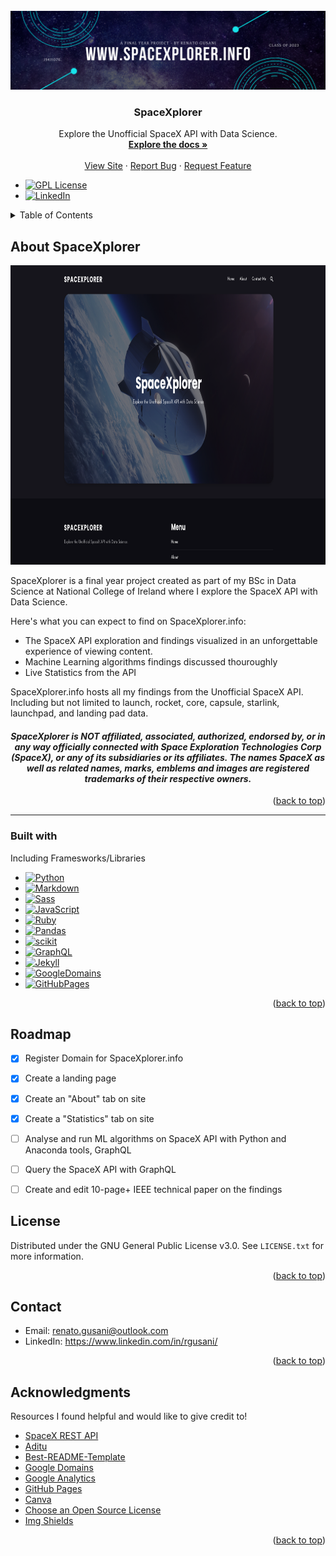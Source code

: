 <!-- PROJECT LOGO -->
<br />
<div align="center">
  <a href="https://github.com/renatogusani/spacexplorer">
    <img src="images/spacexplorer-banner.png" alt="Banner">
  </a>

  <h3 align="center">SpaceXplorer</h3>

   <p align="center">
     Explore the Unofficial SpaceX API with Data Science.
     <br />
     <a href="https://github.com/renatogusani/spacexplorer"><strong>Explore the docs »</strong></a>
     <br />
     <br />
     <a href="http://spacexplorer.info">View Site</a>
     ·
     <a href="https://github.com/renatogusani/spacexplorer">Report Bug</a>
     ·
     <a href="https://github.com/renatogusani/spacexplorer">Request Feature</a>

   </p>
 </div>

<p align="center">

* [![GPL License][license-shield]][license-url]
* [![LinkedIn][linkedin-shield]][linkedin-url]

</p>
  

<!-- TABLE OF CONTENTS -->
<details>
  <summary>Table of Contents</summary>
  <ol>
    <li>
      <a href="#about-the-project">About The Project</a>
    </li>
    <li><a href="#built-with">Built With</a></li>
    <li><a href="#roadmap">Roadmap</a></li>
    <li><a href="#contributing">Contributing</a></li>
    <li><a href="#license">License</a></li>
    <li><a href="#contact">Contact</a></li>
    <li><a href="#acknowledgments">Acknowledgments</a></li>
  </ol>
</details>


<!-- ABOUT THE PROJECT -->
## About SpaceXplorer

<img src="images/home-screen.png" alt="Logo" width="852" height="479">

SpaceXplorer is a final year project created as part of my BSc in Data Science at National College of Ireland where I explore the SpaceX API with Data Science.

Here's what you can expect to find on SpaceXplorer.info:
* The SpaceX API exploration and findings visualized in an unforgettable experience of viewing content. 
* Machine Learning algorithms findings discussed thouroughly
* Live Statistics from the API

SpaceXplorer.info hosts all my findings from the Unofficial SpaceX API. Including but not limited to launch, rocket, core, capsule, starlink, launchpad, and landing pad data.


<h4 align="center">
  <i>
  SpaceXplorer is NOT affiliated, associated, authorized, endorsed by, or in any way officially connected with Space Exploration Technologies Corp
  (SpaceX), or any of its subsidiaries or its affiliates. The names SpaceX as well as related names, marks, emblems and images are registered
  trademarks of their respective owners.
  </i>
</h4>
<p align="right">(<a href="#top">back to top</a>)</p>

---

### Built with

Including Framesworks/Libraries

* [![Python][Python.org]][Python-url]
* [![Markdown][Markdown.org]][Markdown-url]
* [![Sass][Sass.com]][Sass-url]
* [![JavaScript][JavaScript.com]][JavaScript-url]
* [![Ruby][Ruby.org]][Ruby-url]
* [![Pandas][Pandas.org]][Pandas-url]
* [![scikit][scikit.org]][scikit-url]
* [![GraphQL][GraphQL.org]][GraphQL-url]
* [![Jekyll][Jekyll.com]][Jekyll-url]
* [![GoogleDomains][GoogleDomains.com]][GoogleDomains-url]
* [![GitHubPages][GitHubPages.com]][GitHubPages-url]


<p align="right">(<a href="#top">back to top</a>)</p>


<!-- ROADMAP -->
## Roadmap

- [x] Register Domain for SpaceXplorer.info
- [x] Create a landing page 
- [x] Create an "About" tab on site
- [x] Create a "Statistics" tab on site
- [ ] Analyse and run ML algorithms on SpaceX API with Python and Anaconda tools, GraphQL
- [ ] Query the SpaceX API with GraphQL
- [ ] Create and edit 10-page+ IEEE technical paper on the findings


<!-- LICENSE -->
## License

Distributed under the GNU General Public License v3.0. See `LICENSE.txt` for more information.

<p align="right">(<a href="#top">back to top</a>)</p>

<!-- CONTACT -->
## Contact

- Email: renato.gusani@outlook.com
- LinkedIn: https://www.linkedin.com/in/rgusani/

<p align="right">(<a href="#top">back to top</a>)</p>


<!-- ACKNOWLEDGMENTS -->
## Acknowledgments

Resources I found helpful and would like to give credit to!

* [SpaceX REST API](https://github.com/r-spacex/SpaceX-API)
* [Aditu](https://jekyllthemes.io/theme/aditu-blog-jekyll-theme)
* [Best-README-Template](https://github.com/othneildrew/Best-README-Template)
* [Google Domains](https://domains.google)
* [Google Analytics](https://analytics.google.com/analytics/web/provision/#/provision)
* [GitHub Pages](https://pages.github.com)
* [Canva](https://www.canva.com)
* [Choose an Open Source License](https://choosealicense.com)
* [Img Shields](https://shields.io)

<p align="right">(<a href="#top">back to top</a>)</p>

<!-- MARKDOWN LINKS & IMAGES -->
<!-- https://www.markdownguide.org/basic-syntax/#reference-style-links -->
[product-screenshot]: images/screenshot.png
[Python.org]: https://img.shields.io/badge/python-000000?style=for-the-badge&logo=python&logoColor=cyan
[Python-url]: https://www.python.org
[Markdown.org]: https://img.shields.io/badge/Markdown-20232A?style=for-the-badge&logo=markdown&logoColor=61DAFB
[Markdown-url]: https://www.markdownguide.org
[Sass.com]: https://img.shields.io/badge/Sass-35495E?style=for-the-badge&logo=sass&logoColor=4FC08D
[Sass-url]: https://sass-lang.com
[Javascript.com]: https://img.shields.io/badge/Javascript-DD0031?style=for-the-badge&logo=javascript&logoColor=white
[Javascript-url]: https://www.javascript.com
[Ruby.org]: https://img.shields.io/badge/Ruby-4A4A55?style=for-the-badge&logo=ruby&logoColor=FF3E00
[Ruby-url]: https://www.ruby-lang.org/en/
[Pandas.org]: https://img.shields.io/badge/Pandas-FF2D20?style=for-the-badge&logo=pandas&logoColor=white
[Pandas-url]: https://pandas.pydata.org
[scikit.org]: https://img.shields.io/badge/scikit-563D7C?style=for-the-badge&logo=scikit-learn&logoColor=white
[scikit-url]: https://scikit-learn.org/stable/
[GraphQL.org]: https://img.shields.io/badge/GraphQL-0769AD?style=for-the-badge&logo=graphql&logoColor=white
[GraphQL-url]: https://graphql.org
[Jekyll.com]: https://img.shields.io/badge/Jekyll-20232A?style=for-the-badge&logo=jekyll&logoColor=61DAFB
[Jekyll-url]: https://jekyllrb.com
[GoogleDomains.com]: https://img.shields.io/badge/GoogleDomains-20232A?style=for-the-badge&logo=googledomains&logoColor=61DAFB
[GoogleDomains-url]: https://domains.google
[GitHubPages.com]: https://img.shields.io/badge/GitHubPages-20232A?style=for-the-badge&logo=githubpages&logoColor=61DAFB
[GitHubPages-url]: https://pages.github.com
[linkedin-shield]: https://img.shields.io/badge/-LinkedIn-black.svg?style=for-the-badge&logo=linkedin&colorB=555
[linkedin-url]: https://linkedin.com/in/rgusani
[license-shield]: https://img.shields.io/github/license/renatogusani/spacexplorer?logo=Open%20Source%20Initiative&style=plastic
[license-url]: https://github.com/renatogusani/SpaceXplorer/blob/main/LICENSE.txt

